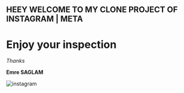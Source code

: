 ## HEEY WELCOME TO MY CLONE PROJECT OF INSTAGRAM | META

# Enjoy your inspection

*Thanks*

**Emre SAGLAM**

![instagram](https://i.pinimg.com/originals/ed/87/cb/ed87cbd3e29f3aa9834ba22d8e25a1ef.jpg)